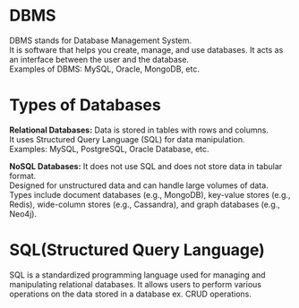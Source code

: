 # DBMS
DBMS stands for Database Management System.  
It is software that helps you create, manage, and use databases. It acts as an interface between the user and the database.  
Examples of DBMS: MySQL, Oracle, MongoDB, etc.

# Types of Databases
 **Relational Databases:** 
  Data is stored in tables with rows and columns.  
  It uses Structured Query Language (SQL) for data manipulation.  
  Examples: MySQL, PostgreSQL, Oracle Database, etc.
  
 **NoSQL Databases:** 
  It does not use SQL and does not store data in tabular format.  
  Designed for unstructured data and can handle large volumes of data.  
  Types include document databases (e.g., MongoDB), key-value stores (e.g., Redis), wide-column stores (e.g., Cassandra), and graph databases (e.g., Neo4j).

# SQL(Structured Query Language)
SQL is a standardized programming language used for managing and manipulating relational databases. It allows users to perform various operations on the data stored in a database ex. CRUD operations.